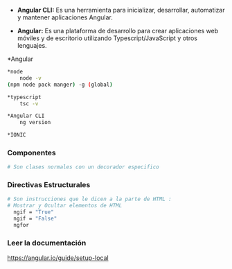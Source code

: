 
* **Angular CLI:** 
Es una herramienta para inicializar, desarrollar, automatizar y mantener aplicaciones Angular.

* **Angular:** 
Es una plataforma de desarrollo para crear aplicaciones web móviles y de escritorio utilizando Typescript/JavaScript y otros lenguajes.

*Angular
```sh
*node 
	node -v
(npm node pack manger) -g (global)

*typescript
	tsc -v

*Angular CLI 
	ng version

*IONIC
```

### Componentes 
```sh
# Son clases normales con un decorador especifico
```
### Directivas Estructurales
```sh
# Son instrucciones que le dicen a la parte de HTML :
# Mostrar y Ocultar elementos de HTML
  ngif = "True"
  ngif = "False" 
  ngfor
```

### Leer la documentación 

https://angular.io/guide/setup-local
    
